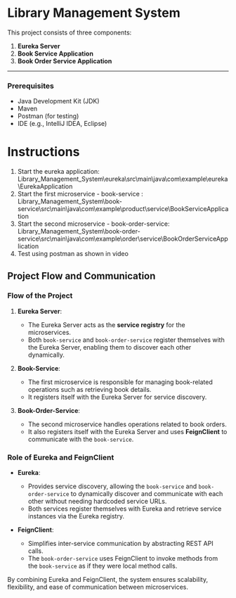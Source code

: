 # Library Management System

This project consists of three components:  
1. **Eureka Server**  
2. **Book Service Application**  
3. **Book Order Service Application**

---

### Prerequisites
- Java Development Kit (JDK)
- Maven
- Postman (for testing)
- IDE (e.g., IntelliJ IDEA, Eclipse)

# Instructions

1. Start the eureka application: Library_Management_System\eureka\src\main\java\com\example\eureka\EurekaApplication
2. Start the first microservice - book-service : Library_Management_System\book-service\src\main\java\com\example\product\service\BookServiceApplication
3. Start the second microservice - book-order-service: Library_Management_System\book-order-service\src\main\java\com\example\order\service\BookOrderServiceApplication
4. Test using postman as shown in video

## Project Flow and Communication

### Flow of the Project
1. **Eureka Server**:
   - The Eureka Server acts as the **service registry** for the microservices.
   - Both `book-service` and `book-order-service` register themselves with the Eureka Server, enabling them to discover each other dynamically.

2. **Book-Service**:
   - The first microservice is responsible for managing book-related operations such as retrieving book details.
   - It registers itself with the Eureka Server for service discovery.

3. **Book-Order-Service**:
   - The second microservice handles operations related to book orders.
   - It also registers itself with the Eureka Server and uses **FeignClient** to communicate with the `book-service`.

### Role of Eureka and FeignClient
- **Eureka**:
  - Provides service discovery, allowing the `book-service` and `book-order-service` to dynamically discover and communicate with each other without needing hardcoded service URLs.
  - Both services register themselves with Eureka and retrieve service instances via the Eureka registry.

- **FeignClient**:
  - Simplifies inter-service communication by abstracting REST API calls.
  - The `book-order-service` uses FeignClient to invoke methods from the `book-service` as if they were local method calls.

By combining Eureka and FeignClient, the system ensures scalability, flexibility, and ease of communication between microservices.
